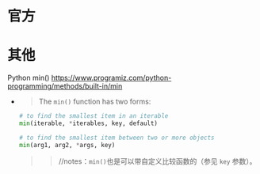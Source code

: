 
# 官方

# 其他

Python min() https://www.programiz.com/python-programming/methods/built-in/min
- > The `min()` function has two forms:
  ```py
  # to find the smallest item in an iterable
  min(iterable, *iterables, key, default)
  
  # to find the smallest item between two or more objects
  min(arg1, arg2, *args, key)
  ```
  >> //notes：`min()`也是可以带自定义比较函数的（参见 `key` 参数）。
